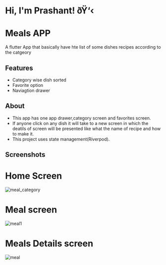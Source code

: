 # Hi, I'm Prashant! ðŸ‘‹


# Meals APP

A flutter App  that basically have hte list of some dishes recipes according to the catgeory


## Features

- Category wise dish sorted
- Favorite option
- Naviagtion drawer


## About

- This app has one app drawer,category screen and favorites screen.
- If anyone click on any dish it will take to a new screen in which the deatils of screen will be presented like what the name of recipe and how to make it.
- This project uses state management(Riverpod).

## Screenshots

# Home Screen

![meal_category](https://github.com/prashant211/meal_app/assets/108564234/28c67e34-def9-4388-b362-1806402cd684)


# Meal screen

![meal1](https://github.com/prashant211/meal_app/assets/108564234/1f8dde19-4ee8-4fe9-a8ae-42fbe1f38ff1)

# Meals Details screen

![meal](https://github.com/prashant211/meal_app/assets/108564234/9c5cdb02-ece2-4cc1-80dc-74f1967f24de)


